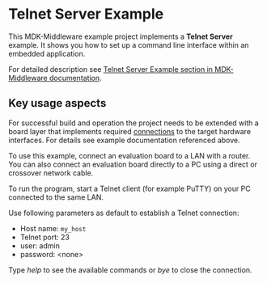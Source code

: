# Telnet Server Example

This MDK-Middleware example project implements a **Telnet Server** example. It shows you how to set up a command line interface within an embedded application.

For detailed description see [Telnet Server Example section in MDK-Middleware documentation](https://arm-software.github.io/MDK-Middleware/latest/Network/Telnet_Server_Example.html).

## Key usage aspects

For successful build and operation the project needs to be extended with a board layer that implements required [connections](https://github.com/Open-CMSIS-Pack/cmsis-toolbox/blob/main/docs/ReferenceApplications.md#connections) to the target hardware interfaces. For details see example documentation referenced above.

To use this example, connect an evaluation board to a LAN with a router. You can also connect an evaluation board directly to a PC using a direct or crossover network cable.

To run the program, start a Telnet client (for example PuTTY) on your PC connected to the same LAN.

Use following parameters as default to establish a Telnet connection:

- Host name:  `my_host`
- Telnet port: 23
- user: admin
- password: \<none\>

Type *help* to see the available commands or *bye* to close the connection.

